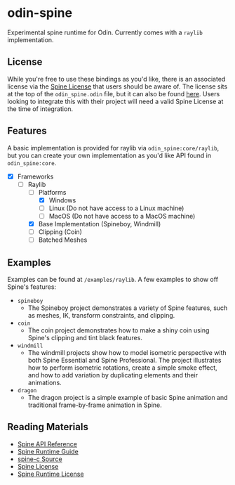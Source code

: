 # odin-spine

Experimental spine runtime for Odin. Currently comes with a `raylib` implementation.

## License

While you're free to use these bindings as you'd like, there is an associated license
via the [Spine License](http://esotericsoftware.com/spine-editor-license#s2) that users should be aware of. The license sits at the top of the `odin_spine.odin` file, but it can also be found [here](https://github.com/EsotericSoftware/spine-runtimes/blob/4.1/LICENSE). Users looking to integrate this with their project will need a valid Spine License at the time of integration.

## Features

A basic implementation is provided for raylib via `odin_spine:core/raylib`, but you can create your own implementation as you'd like API found in `odin_spine:core`.

- [x] Frameworks
  - [ ] Raylib
    - [ ] Platforms
      - [x] Windows
      - [ ] Linux (Do not have access to a Linux machine)
      - [ ] MacOS (Do not have access to a MacOS machine)
    - [x] Base Implementation (Spineboy, Windmill)
    - [ ] Clipping (Coin)
    - [ ] Batched Meshes

## Examples

Examples can be found at `/examples/raylib`. A few examples to show off Spine's features:

- `spineboy`
  - The Spineboy project demonstrates a variety of Spine features, such as meshes, IK, transform constraints, and clipping.
- `coin`
  - The coin project demonstrates how to make a shiny coin using Spine's clipping and tint black features.
- `windmill`
  - The windmill projects show how to model isometric perspective with both Spine Essential and Spine Professional. The project illustrates how to perform isometric rotations, create a simple smoke effect, and how to add variation by duplicating elements and their animations.
- `dragon`
  - The dragon project is a simple example of basic Spine animation and traditional frame-by-frame animation in Spine.

## Reading Materials

- [Spine API Reference](https://esotericsoftware.com/spine-api-reference)
- [Spine Runtime Guide](https://esotericsoftware.com/spine-runtimes-guide)
- [spine-c Source](https://github.com/EsotericSoftware/spine-runtimes/tree/4.1/spine-c)
- [Spine License](http://esotericsoftware.com/spine-editor-license#s2)
- [Spine Runtime License](https://github.com/EsotericSoftware/spine-runtimes/blob/4.1/LICENSE)
